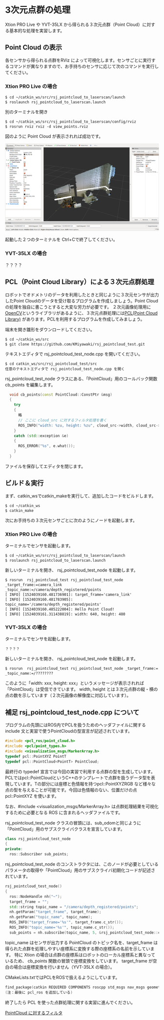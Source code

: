 # 3次元点群の処理

Xtion PRO Live や YVT-35LX から得られる３次元点群（Point Cloud）に対する基本的な処理を実習します。

## Point Cloud の表示

各センサから得られる点群をRViz によって可視化します。センサごとに実行するコマンドが異なりますので、お手持ちのセンサに応じて次のコマンドを実行してください。

### Xtion PRO Live の場合

```shell
$ cd ~/catkin_ws/src/rsj_pointcloud_to_laserscan/launch
$ roslaunch rsj_pointcloud_to_laserscan.launch
```

別のターミナルを開き

```shell
$ cd ~/catkin_ws/src/rsj_pointcloud_to_laserscan/config/rviz
$ rosrun rviz rviz -d view_points.rviz
```

図のように Point Cloud が表示されれば成功です。

![XtionPoints](images/xtion_view_points.png)

起動した２つのターミナルを Ctrl+Cで終了してください。

### YVT-35LX の場合

？？？？

## PCL（Point Cloud Library）による３次元点群処理

ロボットでオドメトリのデータを利用したときと同じように３次元センサが出力したPoint Cloudのデータを受け取るプログラムを作成しましょう。Point Cloudの処理を独自に書こうとすると大変な労力が必要です。
２次元画像処理用に[OpenCV](https://opencv.org/)というライブラリがあるように、３次元点群処理には[PCL(Point Cloud Library)](http://pointclouds.org/) があります。PCLを利用するプログラムを作成してみましょう。

端末を開き雛形をダウンロードしてください。
```shell
$ cd ~/catkin_ws/src
$ git clone https://github.com/KMiyawaki/rsj_pointcloud_test.git
```

テキストエディタで rsj_pointcloud_test_node.cpp を開いてください。

```shell
$ cd catkin_ws/src/rsj_pointcloud_test/src
任意のテキストエディタで rsj_pointcloud_test_node.cpp を開く
```

rsj_pointcloud_test_node クラスにある、「PointCloud」用のコールバック関数cb_points を編集します。
```c++
  void cb_points(const PointCloud::ConstPtr &msg)
  {
    try
    {
      略
      // ここに cloud_src に対するフィルタ処理を書く
      ROS_INFO("width: %zu, height: %zu", cloud_src->width, cloud_src->height);
    }
    catch (std::exception &e)
    {
      ROS_ERROR("%s", e.what());
    }
  }
```

ファイルを保存してエディタを閉じます。

## ビルド＆実行
まず、catkin_wsでcatkin_makeを実行して、追加したコードをビルドします。
```shell
$ cd ~/catkin_ws
$ catkin_make 
```
次にお手持ちの３次元センサごとに次のようにノードを起動します。

### Xtion PRO Live の場合

ターミナルでセンサを起動します。
```shell
$ cd ~/catkin_ws/src/rsj_pointcloud_to_laserscan/launch
$ roslaunch rsj_pointcloud_to_laserscan.launch
```

新しいターミナルを開き、 rsj_pointcloud_test_node を起動します。
```shell
$ rosrun  rsj_pointcloud_test rsj_pointcloud_test_node _target_frame:=camera_link _topic_name:=/camera/depth_registered/points
[ INFO] [1524039160.481736901]: target_frame='camera_link'
[ INFO] [1524039160.481783905]: topic_name='/camera/depth_registered/points'
[ INFO] [1524039160.485222004]: Hello Point Cloud!
[ INFO] [1524039161.311438819]: width: 640, height: 480
```

### YVT-35LX の場合

ターミナルでセンサを起動します。
```shell
？？？？
```
新しいターミナルを開き、 rsj_pointcloud_test_node を起動します。
```shell
$ rosrun  rsj_pointcloud_test rsj_pointcloud_test_node _target_frame:= _topic_name:=/????????
```

このように「width: xxx, height: xxx」というメッセージが表示されれば「PointCloud」は受信できています。
width, height とは３次元点群の縦・横の点の数を示しています（２次元画像の解像度に対応しています）。

## 補足 rsj_pointcloud_test_node.cpp について

プログラムの先頭にはROS内でPCLを扱うためのヘッダファイルに関するinclude 文と実習で使うPointCloudの型宣言が記述されています。

```c++
#include <pcl_ros/point_cloud.h>
#include <pcl/point_types.h>
#include <visualization_msgs/MarkerArray.h>
typedef pcl::PointXYZ PointT
typedef pcl::PointCloud<PointT> PointCloud;
```

最終行の typedef 宣言では今回の実習で利用する点群の型を生成しています。PCLではpcl::PointCloud<T>というC++のテンプレートで点群を扱うデータ型を表現しています。Tの部分には座標と色情報を持つpcl::PointXYZRGB など様々な点の型を与えることが可能です。今回は色情報のない、位置だけの点pcl::PointXYZ を使います。

なお、#include <visualization_msgs/MarkerArray.h> は点群処理結果を可視化するために必要となる ROS に含まれるヘッダファイルです。

rsj_pointcloud_test_node クラスの冒頭には、sub_odomと同じように「PointCloud」用のサブスクライバクラスを宣言しています。

```c++
class rsj_pointcloud_test_node 
{
private:
  ros::Subscriber sub_points;
```

rsj_pointcloud_test_node のコンストラクタには、このノードが必要としているパラメータの取得や「PointCloud」用のサブスクライバ初期化コードが記述されています。

```c++
rsj_pointcloud_test_node()
{ 
  ros::NodeHandle nh("~");
  target_frame = "";
  std::string topic_name = "/camera/depth_registered/points";
  nh.getParam("target_frame", target_frame);
  nh.getParam("topic_name", topic_name);
  ROS_INFO("target_frame='%s'", target_frame.c_str());
  ROS_INFO("topic_name='%s'", topic_name.c_str());
  sub_points = nh.subscribe(topic_name, 5, &rsj_pointcloud_test_node::cb_points, this);
```

topic_name はセンサが出力する PointCloud のトピック名を、target_frame は得られた点群を処理しやすい座標系に変換する際の座標系の名前を示しています。
特に Xtion の場合は点群の座標系はロボットのローカル座標系と異なっているため、 cb_points 関数の冒頭で座標変換をしています。
target_frame が空白の場合は座標変換を行いません（YVT-35LX の場合）。

CMakeLists.txtではPCLをROSで扱えるようにしています。

```c++
find_package(catkin REQUIRED COMPONENTS roscpp std_msgs nav_msgs geometry_msgs sensor_msgs tf pcl_ros)
(注：最後に pcl_ros を追加している)
```

終了したら PCL を使った点群処理に関する実習に進んでください。

[PointCloud に対するフィルタ](ros_3d_points_filters.html)